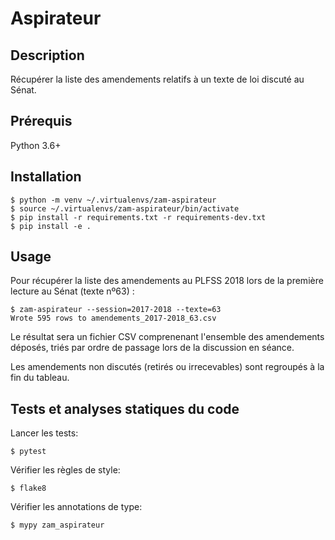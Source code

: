 # Aspirateur

## Description

Récupérer la liste des amendements relatifs à un texte de loi discuté au Sénat.

## Prérequis

Python 3.6+

## Installation

```
$ python -m venv ~/.virtualenvs/zam-aspirateur
$ source ~/.virtualenvs/zam-aspirateur/bin/activate
$ pip install -r requirements.txt -r requirements-dev.txt
$ pip install -e .
```

## Usage

Pour récupérer la liste des amendements au PLFSS 2018 lors de la première lecture au Sénat (texte nº63) :

```
$ zam-aspirateur --session=2017-2018 --texte=63
Wrote 595 rows to amendements_2017-2018_63.csv
```

Le résultat sera un fichier CSV comprenenant l'ensemble des amendements
déposés, triés par ordre de passage lors de la discussion en séance.

Les amendements non discutés (retirés ou irrecevables) sont regroupés
à la fin du tableau.

## Tests et analyses statiques du code

Lancer les tests:

```
$ pytest
```

Vérifier les règles de style:

```
$ flake8
```

Vérifier les annotations de type:

```
$ mypy zam_aspirateur
```
